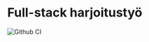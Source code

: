 
# Full-stack harjoitustyö

![Github CI](https://github.com/haapseem/fs-harkka/workflows/Github%20CI/badge.svg)
